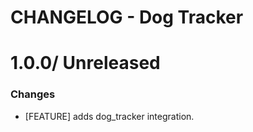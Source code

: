 # CHANGELOG - Dog Tracker

1.0.0/ Unreleased
=================

### Changes

* [FEATURE] adds dog_tracker integration.
